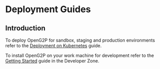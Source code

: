 # Deployment Guides

## Introduction

To deploy OpenG2P for sandbox, staging and production environments refer to the [Deployment on Kubernetes](../openg2p-modules-deployment/) guide.

To install OpenG2P on your work machine for development refer to the [Getting Started](../../developer-zone/getting-started-1/) guide in the Developer Zone.
